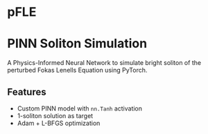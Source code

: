 # pFLE
# PINN Soliton Simulation

A Physics-Informed Neural Network to simulate bright soliton of the perturbed Fokas Lenells Equation using PyTorch.

## Features

- Custom PINN model with `nn.Tanh` activation
- 1-soliton solution as target
- Adam + L-BFGS optimization
